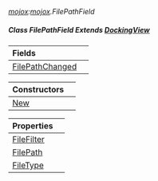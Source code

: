 _[mojox](../../modules/mojox/mojox-module.md):[mojox](../../modules/mojox/mojox-module.md).FilePathField_
##### Class FilePathField Extends [DockingView](../../modules/mojox/mojox-dockingview.md)

| Fields | |
|:---|:---|
| [FilePathChanged](mojox-filepathfield-filepathchanged.md) |  |

| Constructors | |
|:---|:---|
| [New](mojox-filepathfield-new.md) |  |

| Properties | |
|:---|:---|
| [FileFilter](mojox-filepathfield-filefilter.md) |  |
| [FilePath](mojox-filepathfield-filepath.md) |  |
| [FileType](mojox-filepathfield-filetype.md) |  |
